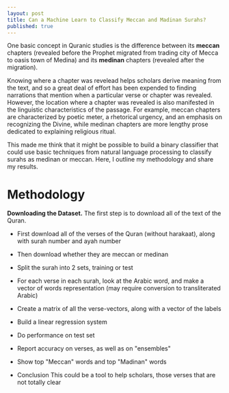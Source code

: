 ```yaml
---
layout: post
title: Can a Machine Learn to Classify Meccan and Madinan Surahs?
published: true
---
```


One basic concept in Quranic studies is the difference between its **meccan** chapters (revealed before the Prophet migrated from trading city of Mecca to oasis town of Medina) and its **medinan** chapters (revealed after the migration). 

Knowing where a chapter was revelead helps scholars derive meaning from the text, and so a great deal of effort has been expended to finding narrations that mention when a particular verse or chapter was revealed. However, the location where a chapter was revealed is also manifested in the linguistic characteristics of the passage. For example, meccan chapters are characterized by poetic meter, a rhetorical urgency, and an emphasis on recognizing the Divine, while medinan chapters are more lengthy prose dedicated to explaining religious ritual. 

This made me think that it might be possible to build a binary classifier that could use basic techniques from natural language processing to classify surahs as medinan or meccan. Here, I outline my methodology and share my results.

# Methodology

**Downloading the Dataset.** The first step is to download all of the text of the Quran. 

- First download all of the verses of the Quran (without harakaat), along with surah number and ayah number
- Then download whether they are meccan or medinan
- Split the surah into 2 sets, training or test
- For each verse in each surah, look at the Arabic word, and make a vector of words representation (may require conversion to transliterated Arabic)

- Create a matrix of all the verse-vectors, along with a vector of the labels
- Build a linear regression system
- Do performance on test set
- Report accuracy on verses, as well as on "ensembles"
- Show top "Meccan" words and top "Madinan" words

- Conclusion
This could be a tool to help scholars, those verses that are not totally clear
